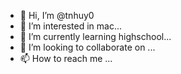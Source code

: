 - 👋 Hi, I’m @tnhuy0
- 👀 I’m interested in mac...
- 🌱 I’m currently learning highschool...
- 💞️ I’m looking to collaborate on ...
- 📫 How to reach me ...

<!---
tnhuy0/tnhuy0 is a ✨ special ✨ repository because its `README.md` (this file) appears on your GitHub profile.
You can click the Preview link to take a look at your changes.
--->
